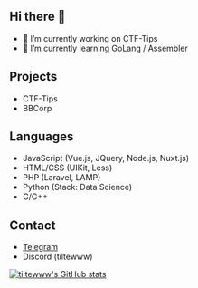 ## Hi there 👋
- 🔭 I’m currently working on CTF-Tips
- 🌱 I’m currently learning GoLang / Assembler 


## Projects
- CTF-Tips
- BBCorp

## Languages
- JavaScript (Vue.js, JQuery, Node.js, Nuxt.js)
- HTML/CSS (UIKit, Less)
- PHP (Laravel, LAMP)
- Python (Stack: Data Science)
- C/C++

## Contact 
- [Telegram](https://t.me/hllwrldb)
- Discord (tiltewww)
  
[![tiltewww's GitHub stats](https://github-readme-stats.vercel.app/api?username=tiltewww)](https://github.com/anuraghazra/github-readme-stats)

